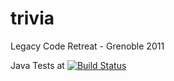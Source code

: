 trivia
======

Legacy Code Retreat - Grenoble 2011

Java Tests at [![Build Status](https://travis-ci.org/mfriedenhagen/trivia.svg?branch=master)](https://travis-ci.org/mfriedenhagen/trivia)
